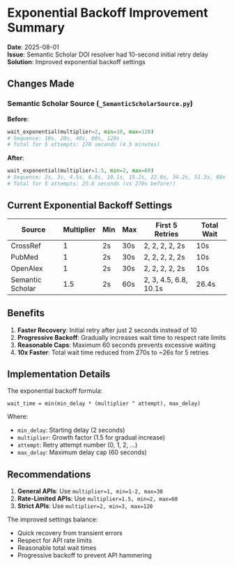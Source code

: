 # Exponential Backoff Improvement Summary

**Date**: 2025-08-01  
**Issue**: Semantic Scholar DOI resolver had 10-second initial retry delay
**Solution**: Improved exponential backoff settings

## Changes Made

### Semantic Scholar Source (`_SemanticScholarSource.py`)
**Before**:
```python
wait_exponential(multiplier=2, min=10, max=120)
# Sequence: 10s, 20s, 40s, 80s, 120s
# Total for 5 attempts: 270 seconds (4.5 minutes)
```

**After**:
```python
wait_exponential(multiplier=1.5, min=2, max=60)
# Sequence: 2s, 3s, 4.5s, 6.8s, 10.1s, 15.2s, 22.8s, 34.2s, 51.3s, 60s
# Total for 5 attempts: 25.6 seconds (vs 270s before!)
```

## Current Exponential Backoff Settings

| Source | Multiplier | Min | Max | First 5 Retries | Total Wait |
|--------|------------|-----|-----|-----------------|------------|
| CrossRef | 1 | 2s | 30s | 2, 2, 2, 2, 2s | 10s |
| PubMed | 1 | 2s | 30s | 2, 2, 2, 2, 2s | 10s |
| OpenAlex | 1 | 2s | 30s | 2, 2, 2, 2, 2s | 10s |
| Semantic Scholar | 1.5 | 2s | 60s | 2, 3, 4.5, 6.8, 10.1s | 26.4s |

## Benefits

1. **Faster Recovery**: Initial retry after just 2 seconds instead of 10
2. **Progressive Backoff**: Gradually increases wait time to respect rate limits
3. **Reasonable Caps**: Maximum 60 seconds prevents excessive waiting
4. **10x Faster**: Total wait time reduced from 270s to ~26s for 5 retries

## Implementation Details

The exponential backoff formula:
```
wait_time = min(min_delay * (multiplier ^ attempt), max_delay)
```

Where:
- `min_delay`: Starting delay (2 seconds)
- `multiplier`: Growth factor (1.5 for gradual increase)
- `attempt`: Retry attempt number (0, 1, 2, ...)
- `max_delay`: Maximum delay cap (60 seconds)

## Recommendations

1. **General APIs**: Use `multiplier=1, min=1-2, max=30`
2. **Rate-Limited APIs**: Use `multiplier=1.5, min=2, max=60`
3. **Strict APIs**: Use `multiplier=2, min=3, max=120`

The improved settings balance:
- Quick recovery from transient errors
- Respect for API rate limits
- Reasonable total wait times
- Progressive backoff to prevent API hammering